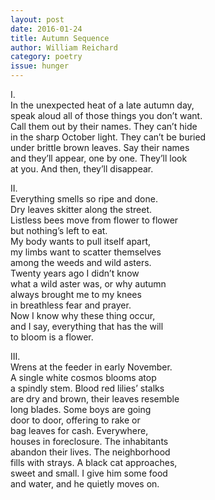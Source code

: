 ```yaml
---
layout: post 
date: 2016-01-24
title: Autumn Sequence
author: William Reichard
category: poetry
issue: hunger
---
```

I.  
In the unexpected heat of a late autumn day,  
speak aloud all of those things you don’t want.  
Call them out by their names. They can’t hide  
in the sharp October light. They can’t be buried  
under brittle brown leaves. Say their names  
and they’ll appear, one by one. They’ll look  
at you. And then, they’ll disappear.

II.  
Everything smells so ripe and done.  
Dry leaves skitter along the street.  
Listless bees move from flower to flower  
but nothing’s left to eat.  
My body wants to pull itself apart,  
my limbs want to scatter themselves  
among the weeds and wild asters.  
Twenty years ago I didn’t know  
what a wild aster was, or why autumn  
always brought me to my knees  
in breathless fear and prayer.  
Now I know why these thing occur,  
and I say, everything that has the will  
to bloom is a flower.

III.  
Wrens at the feeder in early November.  
A single white cosmos blooms atop  
a spindly stem. Blood red lilies’ stalks  
are dry and brown, their leaves resemble  
long blades. Some boys are going  
door to door, offering to rake or  
bag leaves for cash. Everywhere,  
houses in foreclosure. The inhabitants  
abandon their lives. The neighborhood  
fills with strays. A black cat approaches,  
sweet and small. I give him some food  
and water, and he quietly moves on.